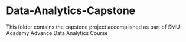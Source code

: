 # Data-Analytics-Capstone
This folder contains the capstone project accomplished as part of SMU Acadamy Advance Data Analytics Course
